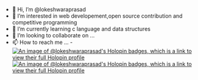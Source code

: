 - 👋 Hi, I’m @lokeshwaraprasad
- 👀 I’m interested in web developement,open source contribution and competitive programming
- 🌱 I’m currently learning c language and data structures
- 💞️ I’m looking to collaborate on ...
- 📫 How to reach me ...
-[![An image of @lokeshwaraprasad's Holopin badges, which is a link to view their full Holopin profile](https://holopin.me/lokeshwaraprasad)](https://holopin.io/@lokeshwaraprasad)[![An image of @lokeshwaraprasad's Holopin badges, which is a link to view their full Holopin profile](https://holopin.me/lokeshwaraprasad)](https://holopin.io/@lokeshwaraprasad)


<!---
lokeshwaraprasad/lokeshwaraprasad is a ✨ special ✨ repository because its `README.md` (this file) appears on your GitHub profile.
You can click the Preview link to take a look at your changes.
--->

